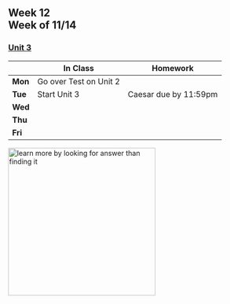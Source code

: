 ## Week 12 <br>Week of 11/14

### [Unit 3](/apcsp/curriculum/3)

  |       |In Class               |Homework   |
  |-------|---------              |---------  |
  |**Mon**|Go over Test on Unit 2 | |
  |**Tue**|Start Unit 3 |Caesar due by 11:59pm |
  |**Wed**| | |
  |**Thu**| | |
  |**Fri**| | |


<meta http-equiv="refresh" content="300"/>
 
<img src="https://pbs.twimg.com/media/Dqc1eRnXgAAAiR1.jpg" alt="learn more by looking for answer than finding it" height="300">
